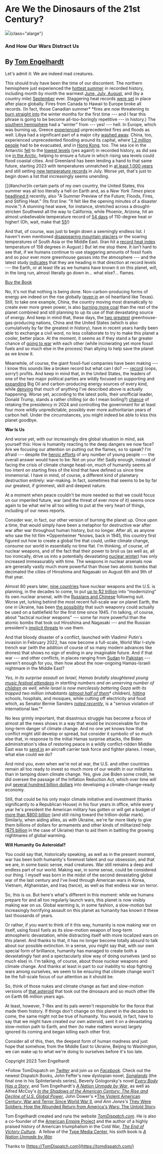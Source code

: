 # Are We the Dinosaurs of the 21st Century?

![](engelhardt-asteroid-img.png){class="alarge"}

### And How Our Wars Distract Us

## By [Tom Engelhardt](https://tomdispatch.com/authors/tomeditor/)

Let's admit it: We are indeed mad creatures.

This should truly have been the time of our discontent. The northern
hemisphere just experienced the [hottest
summer](https://www.npr.org/2023/09/06/1197825362/this-summer-was-the-hottest-on-record-across-the-northern-hemisphere-the-u-n-say)
in recorded history, including month by month the warmest [June, July,
August](https://www.nytimes.com/2023/09/21/climate/hottest-august-on-record.html),
and (by a country mile)
[September](https://time.com/6320831/september-global-temperature-record/)
ever. Staggering heat records [were
set](https://www.nytimes.com/2023/07/06/climate/climate-change-record-heat.html)
in place after place globally. Fires from Canada to Hawaii to Europe
broke all records. (In fact, those Canadian summer* *fires are now
threatening to [burn straight
into](https://www.reuters.com/business/environment/canadian-wildfires-could-keep-burning-through-winter-minister-2023-09-07/)
the winter months for the first time --- and I fear this phrase is going
to be become all-too-boringly repetitive --- in history.) The [southern
hemisphere](https://www.vox.com/climate/23864998/heat-wave-south-america-brazil-australia-argentina-hemisphere-winter)
had a "winter" from --- yes! --- hell. In Europe, which was burning up,
Greece
[experienced](https://www.nytimes.com/2023/09/05/world/europe/greece-flooding-rain.html)
unprecedented fires and floods as well. Libya had a significant part of
a major city [washed
away](https://apnews.com/article/climate-change-libya-flood-study-3eda9e77840d8bbd7058e494cc0a2231).
China, too, experienced unprecedented flooding around its capital, where
[1.2 million
people](https://thehill.com/policy/international/china/564072-12-million-displaced-by-record-flooding-in-china/)
had to be evacuated, and in [Hong
Kong](https://www.nbcnews.com/news/world/hong-kong-record-rainfall-flooding-black-storm-hits-rcna104025),
too. The sea ice in the Antarctic
[fell](https://apnews.com/article/antarctica-melting-ice-shelve-climate-change-1eb755e49cc229b04d4903567a51b6fc)
to the [lowest
levels](https://www.bbc.com/news/science-environment-66724246) (yes
again!) in recorded history, as did sea ice [in the
Arctic](https://www.statista.com/chart/19104/extend-of-arctic-sea-ice/),
helping to ensure a future in which rising sea levels could flood
coastal cities. And Greenland has been lending a hand to that same
future, starting 2023 with temperatures unmatched in [at least 1,000
years](https://www.cnn.com/2023/01/18/world/greenland-ice-sheet-warming-climate/index.html)
and still setting [new temperature
records](https://www.climate.gov/news-features/event-tracker/new-record-temperature-southwest-greenland)
in July. Worse yet, that's just to begin down a list that increasingly
seems unending.

[]{#anchor}In certain parts of my own country, the United States, this
summer was all too literally a hell on Earth and, as a *New York
Times* piece [headlined
it](https://www.nytimes.com/2023/10/05/us/summer-climate-change.html)
recently, also "A Summer Preview of the Future; Floods, Fires, and
Stifling Heat." (Its first line: "It felt like the opening minutes of a
disaster movie.") A stunning heat wave, for instance, stretched across a
drought-stricken Southwest all the way to California, while Phoenix,
Arizona, hit an almost unbelievable temperature record of [54
days](https://www.pbs.org/newshour/nation/phoenix-hit-110-degrees-on-54-days-in-2023-setting-another-heat-record)
of 110-degree heat or higher! (Oh, wait, make that
[55](https://www.azcentral.com/story/news/local/phoenix-weather/2023/09/10/phoenix-hits-new-record-55-days-of-110-plus-temperatures/70818380007/)!)

And that, of course, was just to begin down a seemingly endless list. I
haven't even mentioned [disappearing mountain
glaciers](https://www.nytimes.com/2023/09/12/climate/mount-rainier-glaciers-climate-change.html)
or the soaring temperatures of South Asia or the Middle East. (Iran hit
a [record heat
index](https://www.washingtonpost.com/weather/2023/08/09/iran-persian-gulf-extreme-heat/)
temperature of 158 degrees in August.) But let me stop there. It isn't
hard to see that, if we humans continue to use staggering amounts of
fossil fuels and so pour ever more greenhouse gasses into the atmosphere
--- and the latest study
[indicates](https://www.theguardian.com/environment/2023/jun/08/global-greenhouse-gas-emissions-at-all-time-high-study-finds)
that they are heading in that direction at record levels --- the Earth,
or at least life as we humans have known it on this planet, will, in the
long run, almost literally go down in... what else?... flames.

[Buy the Book](https://www.amazon.com/dp/155849586X/ref=nosim/?tag=tomdispatch-20)

No, it's not that nothing is being done. Non-carbon-producing forms of
energy are indeed on the rise globally ([even
in](https://www.texasmonthly.com/news-politics/texas-number-one-in-renewable-and-nonrenewable-energy/)
an oil heartland like Texas). Still, to take one example, China, the
country moving most dramatically to create ever more green power, is
also [burning more
coal](https://www.nytimes.com/2022/11/03/business/energy-environment/china-coal-natural-gas.html)
than the rest of the planet combined and still planning to up its use of
that devastating source of energy. And keep in mind that, these days,
the [two
greatest](https://www.nytimes.com/2023/07/19/climate/us-china-climate-issues.html)
greenhouse-gas-producing nations, China and the United States (which is
also cumulatively by far the greatest in history), have in recent years
hardly been able to exchange a civil word, no less collaborate to try to
make this planet a cooler, better place. At the moment, it seems as if
they stand a far greater chance of [going to
war](https://tomdispatch.com/swarms-vs-swarms/) with each other (while
incinerating yet more fossil fuels and so much else in the process) than
allying to help save the planet as we know it.

Meanwhile, of course, the giant fossil-fuel companies have been making
--- I know this sounds like a broken record but what can I do? ---
[record](https://www.reuters.com/business/energy/big-oil-doubles-profits-blockbuster-2022-2023-02-08/)
(oops, sorry!) profits. And keep in mind that, in the United States, the
leaders of one of the two major political parties are wildly focused on
supporting and
[expanding](https://www.nytimes.com/2023/09/20/us/politics/desantis-climate-energy-biden.html)
Big Oil and carbon-producing energy sources of every kind, while
[denying](https://www.theguardian.com/us-news/2023/may/28/ron-desantis-climate-crisis-campaign)
that much of anything I've described above is actually happening. Worse
yet, according to the latest polls, their unofficial leader, Donald
Trump, stands a rather chilling (or do I mean boiling?)
[chance](https://www.pbs.org/newshour/politics/these-new-poll-numbers-show-why-biden-and-trump-are-stuck-in-a-2024-dead-heat)
of retaking the presidency in 2024 and controlling the government for at
least four more wildly unpredictable, possibly ever more authoritarian
years of carbon hell. Under the circumstances, you might indeed be able
to kiss this planet goodbye.

**War Is Us**

And worse yet, with our increasingly dire global situation in mind, ask
yourself this: How is humanity reacting to the deep dangers we now face?
Are we focusing our attention on putting out the flames, so to speak?
I'm afraid --- despite the [heroic
efforts](https://www.sunrisemovement.org/) of any number of young people
--- the overall answer would have to be: Not on your life! Sadly enough,
instead of facing the crisis of climate change head-on, much of humanity
seems all too intent on starting fires of the kind that have defined us
since time immemorial. I have in mind, of course, a different kind of
planetary destruction entirely: war-making. In fact, sometimes that
seems to be by far our greatest, if grimmest, skill and deepest nature.

At a moment when peace couldn't be more needed so that we could focus on
our imperiled future, war (and the threat of ever more of it) seems once
again to be what we're all too willing to put at the very heart of
things, including of our news reports.

Consider war, in fact, our other version of burning the planet up. Once
upon a time, that would simply have been a metaphor for destructive war
after war after war throughout human history, but no longer. After all,
as anyone who saw the hit film *Oppenheimer *knows, back in 1945, this
country first figured out how to create a global fire that could, unlike
climate change, consume our world in essentially no time flat. I'm
thinking, of course, of nuclear weapons, and of the fact that their
power to broil us (as well as, all too ironically, drive us into a
potentially devastating [nuclear
winter](https://www.science.org/content/article/nuclear-war-would-cause-yearslong-global-famine))
has only increased immeasurably with time. The weapons in nuclear
arsenals now are generally vastly much more powerful than those two
atomic bombs that decimated the cities of Hiroshima and Nagasaki on
August 6th and 9th of that year.

Almost 80 years later, [nine
countries](https://www.ucsusa.org/nuclear-weapons/worldwide) have
nuclear weapons and the U.S. is planning, in the decades to come, to put
[up to \$2
trillion](https://www.businessinsider.com/nuclear-modernization-plans-are-unnecessarily-costly-and-risky-2021-7)
into "modernizing" its own nuclear arsenal, with the [Russians and
Chinese](https://www.nytimes.com/2023/04/19/us/politics/china-nuclear-weapons-russia-arms-treaties.html)
following suit. Worse yet, lurking behind the most recent full-scale war
on planet Earth, the one in Ukraine, has been [the
possibility](https://www.cnn.com/2023/07/31/europe/medvedev-russia-nuclear-weapons-intl-hnk/index.html)
that such weaponry could actually be used on a battlefield for the first
time since 1945. I'm talking, of course, about "tactical nuclear
weapons" --- some far more powerful than the atomic bombs that took out
Hiroshima and Nagasaki --- and the Russian president's [implicit
threats](https://www.nbcnews.com/news/world/putin-nuclear-weapons-threat-real-biden-warns-rcna90114)
to use them.

And that bloody disaster of a conflict, launched with Vladimir Putin's
invasion in February 2022, has now become a full-scale, World War
I-style trench war (with the addition of course of so many modern
advances like drones) that shows no sign of ending in any imaginable
future. And if that war --- and other conflicts, in places ranging from
[Sudan](https://tomdispatch.com/suffering-in-the-shadows/) to
[Pakistan](https://www.aljazeera.com/news/2023/8/17/talibans-ties-with-pakistan-fraying-amid-mounting-security-concerns)
--- weren't enough for you, then how about the now-ongoing Hamas-Israeli
nightmare in the Middle East?

*Yes, in its surprise assault on Israel, Hamas brutally slaughtered
young *[*music festival
attendees*](https://apnews.com/article/israel-palestinians-gaza-hamas-music-festival-6a55aae2375944f10ecc4c52d05f2ffe)*
in startling numbers and an unnerving number of
*[*children*](https://www.reuters.com/world/nato-ministers-shown-horrific-video-hamas-attack-2023-10-12/)*
as well, while Israel is now mercilessly battering Gaza with its trapped
two million inhabitants (*[*almost half of
them*](https://www.insider.com/children-rights-gaza-palestine-israel-human-rights-united-nations-2023-10)*
children),
*[*hitting*](https://www.nytimes.com/2023/10/10/world/middleeast/gaza-israel-airstrikes.html)*
schools, hospitals, and mosques, while cutting off electricity and food
which, as Senator Bernie Sanders *[*noted
recently*](https://www.sanders.senate.gov/press-releases/news-sanders-statement-on-continuing-violence-in-israel-and-gaza/)*,
is a "serious violation of international law."*

No less grimly important, that disastrous struggle has become a focus of
almost all the news shows in a way that would be inconceivable for the
long-term danger of climate change. And no one yet knows how that
conflict might still develop or spread, but consider it symbolic of so
much else that, in response to the initial Hamas surprise attacks, the
Biden administration's idea of restoring peace in a wildly
conflict-ridden Middle East was to [send
in](https://subscriber.politicopro.com/article/2023/10/u-s-may-send-second-aircraft-carrier-toward-israel-00120793)
an aircraft carrier task force and fighter planes. I mean, what else
could we do?

And mind you, even when we're not at war, the U.S. and other countries
remain all too ready to invest so much more of our wealth in our
militaries than in tamping down climate change. Yes, give Joe Biden some
credit, he did oversee the passage of the Inflation Reduction Act, which
over time will put [several hundred billion
dollars](https://www.politico.com/news/2023/08/16/biden-ira-climate-law-anniversary-00111471)
into developing a climate-change-ready economy.

Still, that could be his only major climate initiative and investment
(thanks significantly to a Republican House) in his four years in
office, while every year he's president the American military has gotten
or will get a budget of [more than \$800
billion](https://tomdispatch.com/the-ultimate-all-american-slush-fund/)
(and still rising toward the trillion-dollar mark). Similarly, when
aiding allies, as with Ukraine, we're far more likely to give them
billions of dollars for armaments and other kinds of militarized help
[(\$75
billion](https://www.pbs.org/newshour/world/how-much-aid-the-u-s-has-sent-to-ukraine-in-6-charts)
in the case of Ukraine) than to aid them in battling the growing
nightmares of global warming.

**Will Humanity Go Asteroidal?**

You could say that, historically speaking, as well as in the present
moment, war has been both humanity's foremost talent and our obsession,
and that we are, in some basic sense, mad creatures. War still remains a
deep and endless part of our world. Making war, in some sense, could be
considered our thing. I myself was born in the midst of the second
devastating global war of the last century and I've lived through
American wars in Korea, Vietnam, Afghanistan, and Iraq (twice), as well
as that endless war on terror.

So, this is us. But here's what's different in this moment: while we
humans prepare for and all too regularly launch wars, this planet is now
visibly making war on us. Global warming is, in some fashion, a
slow-motion but increasingly horrifying assault on this planet as
humanity has known it these last thousands of years.

Or rather, if you want to think of it this way, humanity is now making
war on itself, using fossil fuels as its slow-motion weapon of long-term
atmospheric devastation, while distracting itself with more localized
wars on this planet. And thanks to that, it has no longer become totally
absurd to talk about our possible extinction. In a sense, you might say
that, with our own special form of brilliance, humanity has managed to
create both a devastatingly fast and a spectacularly slow way of doing
ourselves (and so much else) in. I'm talking, of course, about those
nuclear weapons and climate change. And thanks at least in part to our
inability to stop fighting wars among ourselves, we seem to be ensuring
that climate change won't be the full-scale focus of our attention as it
should be.

So, think of those nukes and climate change as fast and slow-motion
versions of [that
asteroid](https://www.washingtonpost.com/climate-environment/2022/10/19/tsunami-dinosaur-meteor-extinction-waves/)
that took out the dinosaurs and so much other life on Earth 66 million
years ago.

At least, however, T-Rex and its pals weren't responsible for the force
that made them history. If things don't change on this planet in the
decades to come, the same might not be true of humanity. You would, in
fact, have to say that we might have created our own asteroid, sent it
on a devastating slow-motion path to Earth, and then (to make matters
worse) largely ignored its coming and began killing each other first.

Consider all of this, then, the deepest form of human madness and just
hope that somehow, from the Middle East to Ukraine, Beijing to
Washington, we can wake up to what we're doing to ourselves before it's
too late.

Copyright 2023 Tom Engelhardt

*Follow TomDispatch on *[*Twitter*](https://twitter.com/TomDispatch)* and
join us on *[*Facebook*](https://www.facebook.com/tomdispatch)*. Check
out the newest Dispatch Books, John Feffer's new
dystopian novel, *[Songlands](https://www.amazon.com/dp/1642594644/ref=nosim/?tag=tomdispatch-20)* (the
final one in his Splinterlands series), Beverly Gologorsky's
novel *[Every Body Has a
Story](https://www.amazon.com/dp/1608469077/ref=nosim/?tag=tomdispatch-20)*, and
Tom Engelhardt's *[A Nation Unmade by
War](https://www.amazon.com/dp/1608469018/ref=nosim/?tag=tomdispatch-20)*,
as well as Alfred McCoy's *[In the Shadows of the American Century: The
Rise and Decline of U.S. Global
Power](https://www.amazon.com/dp/1608467732/ref=nosim/?tag=tomdispatch-20)*,
John Dower's *[The
](https://www.amazon.com/dp/1608467236/ref=nosim/?tag=tomdispatch-20)[Violent
American Century: War and Terror Since World War
II](https://www.amazon.com/dp/1608467236/ref=nosim/?tag=tomdispatch-20),
*and Ann Jones's* [They Were Soldiers: How the Wounded Return from
America's Wars: The Untold
Story](https://www.amazon.com/dp/1608463710/ref=nosim/?tag=tomdispatch-20).


Tom Engelhardt created and runs the website
[*TomDispatch.com*](https://www.tomdispatch.com/). He is also a
co-founder of the [American Empire
Project](http://www.americanempireproject.com/) and the author of a
highly praised history of American triumphalism in the Cold War, [*The
End of Victory
Culture*](https://www.amazon.com/dp/155849586X/ref=nosim/?tag=tomdispatch-20). 
A fellow of the [Type Media Center](https://typemediacenter.org/), his
sixth book is [*A Nation Unmade by
War*](https://www.amazon.com/dp/1608469018/ref=nosim/?tag=tomdispatch-20)*.*

Thanks to [https://TomDispatch.com](https://tomdispatch.com/)
